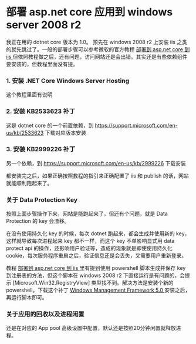 # 部署 asp.net core 应用到 windows server 2008 r2

我正在用的 dotnet core 版本为 1.0。
预先在 windows 2008 r2 上安装 iis 之类的就先跳过了。一般的部署步骤可以参考微软的官方教程 [部署到 asp.net core 到 iis ](https://docs.asp.net/en/latest/publishing/iis.html)
但依照教程做之后，还有问题，访问网站还是会出错。其实还是有些依赖组件要安装的，但教程里面没有提。
### 1. 安装 .NET Core Windows Server Hosting 
这个教程里面有说明
### 2. 安装 KB2533623 补丁
这是 dotnet core 的一个前置依赖，到 https://support.microsoft.com/en-us/kb/2533623 下载对应版本安装
### 3. 安装 KB2999226 补丁
另一个依赖，到 https://support.microsoft.com/en-us/kb/2999226 下载安装

都安装完之后，如果正确按照教程的指引来正确配置了 iis 和 publish 的话，网站就能顺利跑起来了。


### 关于 Data Protection Key
按照上面步骤操作下来，网站是能跑起来了，但还有个问题，就是 Data Protection 的 key 会漂移。  

在没有使用持久化 key 的时候，每次 dotnet 跑起来，都会生成并使用新的 key，这样就导致每次进程起来 key 都不一样，而这个 key 不单影响显式用 data protect api 的操作，还影响用户验证等，造成的现象就是即使使用持久化 cookie，每次服务程序重启之后，验证信息还是会丢失，又需要用户重新登录。  

教程 [部署到 asp.net core 到 iis ](https://docs.asp.net/en/latest/publishing/iis.html) 里有提到使用 powershell 脚本生成并保存 key 到注册表的方法，但这个脚本在 windows 2008 r2 下直接运行是有问题的，会提示 [Microsoft.Win32.RegistryView] 类型找不到。解决方法是安装个新的 powershell，下载这个补丁 [ Windows Management Framework 5.0 ](https://www.microsoft.com/en-us/download/details.aspx?id=50395) 安装之后，再运行脚本即可。

### 关于应用的回收以及进程闲置
还是在对应的 App pool 高级设置中配置，默认还是按照20分钟闲置就释放进程。